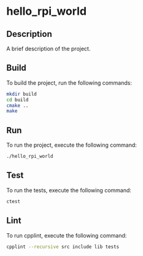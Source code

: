 # hello_rpi_world

## Description
A brief description of the project.

## Build
To build the project, run the following commands:
```sh
mkdir build
cd build
cmake ..
make
```

## Run
To run the project, execute the following command:
```sh
./hello_rpi_world
```

## Test
To run the tests, execute the following command:
```sh
ctest
```

## Lint
To run cpplint, execute the following command:
```sh
cpplint --recursive src include lib tests
```

